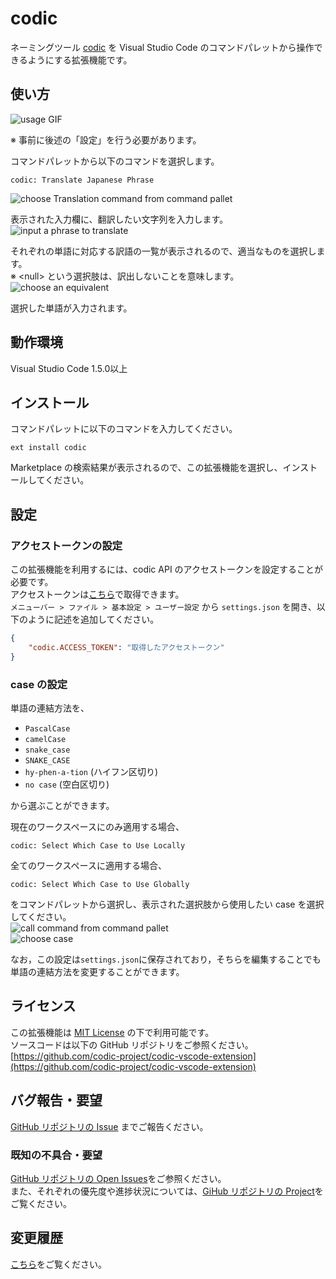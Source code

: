 # codic

ネーミングツール [codic](https://codic.jp) を Visual Studio Code のコマンドパレットから操作できるようにする拡張機能です。

## 使い方
![usage GIF](images/usage.gif)  

※ 事前に後述の「設定」を行う必要があります。

コマンドパレットから以下のコマンドを選択します。
```
codic: Translate Japanese Phrase
```
![choose Translation command from command pallet](images/translate.png)  

表示された入力欄に、翻訳したい文字列を入力します。  
![input a phrase to translate](images/japanese.png)  

それぞれの単語に対応する訳語の一覧が表示されるので、適当なものを選択します。  
※ &lt;null&gt; という選択肢は、訳出しないことを意味します。  
![choose an equivalent](images/candidates.png)  

選択した単語が入力されます。

## 動作環境

Visual Studio Code 1.5.0以上

## インストール
コマンドパレットに以下のコマンドを入力してください。
```
ext install codic
```
Marketplace の検索結果が表示されるので、この拡張機能を選択し、インストールしてください。

## 設定

### アクセストークンの設定
この拡張機能を利用するには、codic API のアクセストークンを設定することが必要です。  
アクセストークンは[こちら](https://codic.jp/my/api_status)で取得できます。  
`メニューバー > ファイル > 基本設定 > ユーザー設定` から `settings.json` を開き、以下のように記述を追加してください。
```json
{
    "codic.ACCESS_TOKEN": "取得したアクセストークン"
}
```  

### case の設定
単語の連結方法を、
- `PascalCase`
- `camelCase`
- `snake_case`
- `SNAKE_CASE`
- `hy-phen-a-tion` (ハイフン区切り)
- `no case` (空白区切り)

から選ぶことができます。

現在のワークスペースにのみ適用する場合、
```
codic: Select Which Case to Use Locally
```
全てのワークスペースに適用する場合、
```
codic: Select Which Case to Use Globally
```
をコマンドパレットから選択し、表示された選択肢から使用したい case を選択してください。  
![call command from command pallet](images/codic.png)    
![choose case](images/cases.png)

なお，この設定は`settings.json`に保存されており，そちらを編集することでも単語の連結方法を変更することができます。

## ライセンス
この拡張機能は [MIT License](LICENSE.txt) の下で利用可能です。  
ソースコードは以下の GitHub リポジトリをご参照ください。  
[https://github.com/codic-project/codic-vscode-extension](https://github.com/codic-project/codic-vscode-extension)

## バグ報告・要望
[GitHub リポジトリの Issue](https://github.com/codic-project/codic-vscode-extension/issues) までご報告ください。 

### 既知の不具合・要望
[GitHub リポジトリの Open Issues](https://github.com/codic-project/codic-vscode-extension/issues?utf8=%E2%9C%93&q=is%3Aissue%20is%3Aopen)をご参照ください。  
また、それぞれの優先度や進捗状況については、[GiHub リポジトリの Project](https://github.com/codic-project/codic-vscode-extension/projects/2)をご覧ください。

## 変更履歴

[こちら](CHANGELOG.md)をご覧ください。